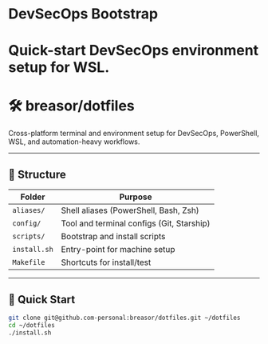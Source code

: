 # DevSecOps Bootstrap

Quick-start DevSecOps environment setup for WSL.
=======

# 🛠️ breasor/dotfiles

Cross-platform terminal and environment setup for DevSecOps, PowerShell, WSL, and automation-heavy workflows.

---

## 📁 Structure

| Folder        | Purpose                                      |
|---------------|----------------------------------------------|
| `aliases/`    | Shell aliases (PowerShell, Bash, Zsh)        |
| `config/`     | Tool and terminal configs (Git, Starship)    |
| `scripts/`    | Bootstrap and install scripts                |
| `install.sh`  | Entry-point for machine setup                |
| `Makefile`    | Shortcuts for install/test                   |

---

## 🚀 Quick Start

```bash
git clone git@github.com-personal:breasor/dotfiles.git ~/dotfiles
cd ~/dotfiles
./install.sh
